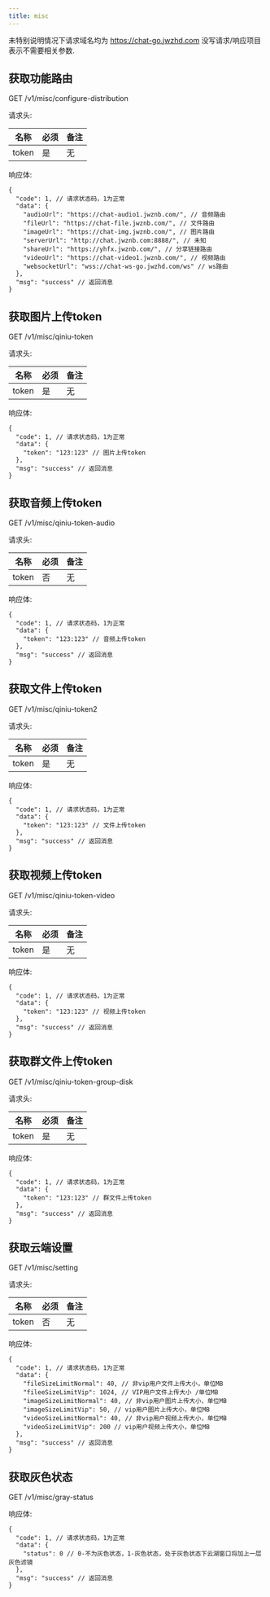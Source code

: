```yaml
---
title: misc
---
```


未特别说明情况下请求域名均为 https://chat-go.jwzhd.com
没写请求/响应项目表示不需要相关参数.  

## 获取功能路由

GET /v1/misc/configure-distribution

请求头:  

|名称|必须|备注|
|-----|-----|-----|
|token|是|无|

响应体:  
```JSONC
{
  "code": 1, // 请求状态码，1为正常
  "data": {
    "audioUrl": "https://chat-audio1.jwznb.com/", // 音频路由
    "fileUrl": "https://chat-file.jwznb.com/", // 文件路由
    "imageUrl": "https://chat-img.jwznb.com/", // 图片路由
    "serverUrl": "http://chat.jwznb.com:8888/", // 未知
    "shareUrl": "https://yhfx.jwznb.com/", // 分享链接路由
    "videoUrl": "https://chat-video1.jwznb.com/", // 视频路由
    "websocketUrl": "wss://chat-ws-go.jwzhd.com/ws" // ws路由
  },
  "msg": "success" // 返回消息
}
```

## 获取图片上传token

GET /v1/misc/qiniu-token

请求头:  

|名称|必须|备注|
|-----|-----|-----|
|token|是|无|

响应体:  
```JSONC
{
  "code": 1, // 请求状态码，1为正常
  "data": {
    "token": "123:123" // 图片上传token
  },
  "msg": "success" // 返回消息
}
```

## 获取音频上传token

GET /v1/misc/qiniu-token-audio

请求头:  

|名称|必须|备注|
|-----|-----|-----|
|token|否|无|

响应体:  
```JSONC
{
  "code": 1, // 请求状态码，1为正常
  "data": {
    "token": "123:123" // 音频上传token
  },
  "msg": "success" // 返回消息
}
```

## 获取文件上传token

GET /v1/misc/qiniu-token2

请求头:  

|名称|必须|备注|
|-----|-----|-----|
|token|是|无|

响应体:  
```JSONC
{
  "code": 1, // 请求状态码，1为正常
  "data": {
    "token": "123:123" // 文件上传token
  },
  "msg": "success" // 返回消息
}
```

## 获取视频上传token

GET /v1/misc/qiniu-token-video

请求头:  

|名称|必须|备注|
|-----|-----|-----|
|token|是|无|

响应体:  
```JSONC
{
  "code": 1, // 请求状态码，1为正常
  "data": {
    "token": "123:123" // 视频上传token
  },
  "msg": "success" // 返回消息
}
```

## 获取群文件上传token

GET /v1/misc/qiniu-token-group-disk

请求头:  

|名称|必须|备注|
|-----|-----|-----|
|token|是|无|

响应体:  
```JSONC
{
  "code": 1, // 请求状态码，1为正常
  "data": {
    "token": "123:123" // 群文件上传token
  },
  "msg": "success" // 返回消息
}
```

## 获取云端设置

GET /v1/misc/setting

请求头:  

|名称|必须|备注|
|-----|-----|-----|
|token|否|无|

响应体:  
```JSONC
{
  "code": 1, // 请求状态码，1为正常
  "data": {
    "fileSizeLimitNormal": 40, // 非vip用户文件上传大小，单位MB
    "fileeSizeLimitVip": 1024, // VIP用户文件上传大小 /单位MB
    "imageSizeLimitNormal": 40, // 非vip用户图片上传大小，单位MB
    "imageSizeLimitVip": 50, // vip用户图片上传大小，单位MB
    "videoSizeLimitNormal": 40, // 非vip用户视频上传大小，单位MB
    "videoSizeLimitVip": 200 // vip用户视频上传大小，单位MB
  },
  "msg": "success" // 返回消息
}
```

## 获取灰色状态

GET /v1/misc/gray-status

响应体:  
```JSONC
{
  "code": 1, // 请求状态码，1为正常
  "data": {
    "status": 0 // 0-不为灰色状态，1-灰色状态，处于灰色状态下云湖窗口将加上一层灰色滤镜
  },
  "msg": "success" // 返回消息
}
```
